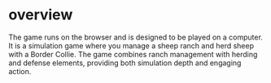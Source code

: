 # overview

The game runs on the browser and is designed to be played on a computer. It is a simulation game where you manage a sheep ranch and herd sheep with a Border Collie. The game combines ranch management with herding and defense elements, providing both simulation depth and engaging action.

